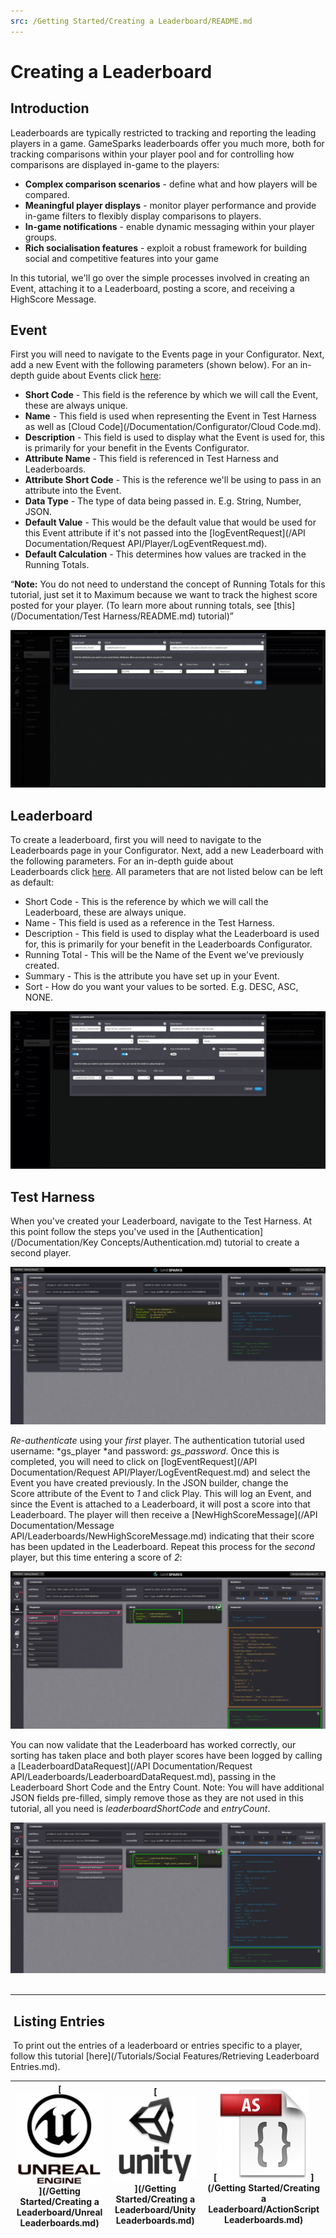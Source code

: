 ```yaml
---
src: /Getting Started/Creating a Leaderboard/README.md
---
```


# Creating a Leaderboard

## Introduction


Leaderboards are typically restricted to tracking and reporting the leading players in a game. GameSparks leaderboards offer you much more, both for tracking comparisons within your player pool and for controlling how comparisons are displayed in-game to the players:
* **Complex comparison scenarios** - define what and how players will be compared.
* **Meaningful player displays** - monitor player performance and provide in-game filters to flexibly display comparisons to players.
* **In-game notifications** - enable dynamic messaging within your player groups.
* **Rich socialisation features** - exploit a robust framework for building social and competitive features into your game

In this tutorial, we'll go over the simple processes involved in creating an Event, attaching it to a Leaderboard, posting a score, and receiving a HighScore Message.

## Event

First you will need to navigate to the Events page in your Configurator. Next, add a new Event with the following parameters (shown below). For an in-depth guide about Events click [here](/Documentation/Configurator/Events.md):

  * **Short Code** - This field is the reference by which we will call the Event, these are always unique.
  * **Name** - This field is used when representing the Event in Test Harness as well as [Cloud Code](/Documentation/Configurator/Cloud Code.md).
  * **Description** - This field is used to display what the Event is used for, this is primarily for your benefit in the Events Configurator.
  * **Attribute Name** - This field is referenced in Test Harness and Leaderboards.
  * **Attribute Short Code** - This is the reference we'll be using to pass in an attribute into the Event.
  * **Data Type** - The type of data being passed in. E.g. String, Number, JSON.
  * **Default Value** - This would be the default value that would be used for this Event attribute if it's not passed into the [logEventRequest](/API Documentation/Request API/Player/LogEventRequest.md).
  * **Default Calculation** - This determines how values are tracked in the Running Totals.

<q>**Note:** You do not need to understand the concept of Running Totals for this tutorial, just set it to Maximum because we want to track the highest score posted for your player. (To learn more about running totals, see [this](/Documentation/Test Harness/README.md) tutorial)</q>

![](img/CreatingALeaderboard/1.png)

## Leaderboard

To create a leaderboard, first you will need to navigate to the Leaderboards page in your Configurator. Next, add a new Leaderboard with the following parameters. For an in-depth guide about Leaderboards click [here](/Documentation/Configurator/Leaderboards.md). All parameters that are not listed below can be left as default: 

  * Short Code - This is the reference by which we will call the Leaderboard, these are always unique.
  * Name - This field is used as a reference in the Test Harness.
  * Description - This field is used to display what the Leaderboard is used for, this is primarily for your benefit in the Leaderboards Configurator.
  * Running Total - This will be the Name of the Event we've previously created.
  * Summary - This is the attribute you have set up in your Event.
  * Sort - How do you want your values to be sorted. E.g. DESC, ASC, NONE.

  ![](img/CreatingALeaderboard/2.png)

## Test Harness

When you've created your Leaderboard, navigate to the Test Harness. At this point follow the steps you've used in the [Authentication](/Documentation/Key Concepts/Authentication.md) tutorial to create a second player.

![](img/CreatingALeaderboard/3.png)

*Re-authenticate* using your *first* player. The authentication tutorial used username: *gs_player *and password: *gs_password*. Once this is completed, you will need to click on [logEventRequest](/API Documentation/Request API/Player/LogEventRequest.md) and select the Event you have created previously. In the JSON builder, change the Score attribute of the Event to *1* and click Play. This will log an Event, and since the Event is attached to a Leaderboard, it will post a score into that Leaderboard. The player will then receive a [NewHighScoreMessage](/API Documentation/Message API/Leaderboards/NewHighScoreMessage.md) indicating that their score has been updated in the Leaderboard. Repeat this process for the *second* player, but this time entering a score of *2*:

![](img/CreatingALeaderboard/4.png)

You can now validate that the Leaderboard has worked correctly, our sorting has taken place and both player scores have been logged by calling a [LeaderboardDataRequest](/API Documentation/Request API/Leaderboards/LeaderboardDataRequest.md), passing in the Leaderboard Short Code and the Entry Count. Note: You will have additional JSON fields pre-filled, simply remove those as they are not used in this tutorial, all you need is *leaderboardShortCode* and *entryCount*.

![](img/CreatingALeaderboard/5.png)
 
____


##  Listing Entries

 To print out the entries of a leaderboard or entries specific to a player, follow this tutorial [here](/Tutorials/Social Features/Retrieving Leaderboard Entries.md).

|[![](../img/URLogo.png)](/Getting Started/Creating a Leaderboard/Unreal Leaderboards.md)   |[![](../img/UTLogo.png)](/Getting Started/Creating a Leaderboard/Unity Leaderboards.md)   |[![](../img/ASLogo.png)](/Getting Started/Creating a Leaderboard/ActionScript Leaderboards.md)   |
|---|---|---|
